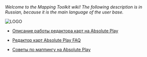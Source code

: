 _Welcome to the Mapping Toolkit wiki! The following description is in Russian, because it is the main language of the user base._

![LOGO](https://i.imgur.com/QvaGLC9.png)

* [Описание работы редактора карт на Absolute Play](https://github.com/ins1x/AbsEventHelper/wiki/%D0%9E%D0%BF%D0%B8%D1%81%D0%B0%D0%BD%D0%B8%D0%B5-%D1%80%D0%B0%D0%B1%D0%BE%D1%82%D1%8B-%D1%80%D0%B5%D0%B4%D0%B0%D0%BA%D1%82%D0%BE%D1%80%D0%B0-%D0%BA%D0%B0%D1%80%D1%82)

* [Редактор карт Absolute Play FAQ](https://github.com/ins1x/AbsEventHelper/wiki/%D0%A0%D0%B5%D0%B4%D0%B0%D0%BA%D1%82%D0%BE%D1%80-%D0%BA%D0%B0%D1%80%D1%82-FAQ)

* [Советы по маппингу на Absolute Play](https://github.com/ins1x/AbsEventHelper/wiki/%D0%A1%D0%BE%D0%B2%D0%B5%D1%82%D1%8B-%D0%BF%D0%BE-%D0%BC%D0%B0%D0%BF%D0%BF%D0%B8%D0%BD%D0%B3%D1%83)